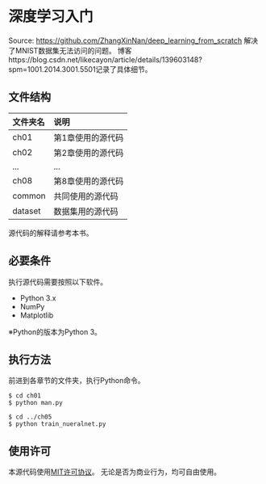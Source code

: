 <!--
 * @Author: likecanyon 1174578375@qq.com
 * @Date: 2024-06-07 10:55:38
 * @LastEditors: likecanyon 1174578375@qq.com
 * @LastEditTime: 2024-11-29 21:10:54
 * @FilePath: \undefinedd:\Workspace\LearningDeepLearning\deep_learning_from_scratch_python\README.md
 * @Description: 这是默认设置,请设置`customMade`, 打开koroFileHeader查看配置 进行设置: https://github.com/OBKoro1/koro1FileHeader/wiki/%E9%85%8D%E7%BD%AE
-->
# 深度学习入门
Source: https://github.com/ZhangXinNan/deep_learning_from_scratch
解决了MNIST数据集无法访问的问题。
博客https://blog.csdn.net/likecayon/article/details/139603148?spm=1001.2014.3001.5501记录了具体细节。


## 文件结构

|文件夹名   |说明                         |
|:--        |:--                          |
|ch01       |第1章使用的源代码            |
|ch02       |第2章使用的源代码            |
|...        |...                          |
|ch08       |第8章使用的源代码            |
|common     |共同使用的源代码             |
|dataset    |数据集用的源代码             |


源代码的解释请参考本书。

## 必要条件
执行源代码需要按照以下软件。

* Python 3.x
* NumPy
* Matplotlib

※Python的版本为Python 3。

## 执行方法

前进到各章节的文件夹，执行Python命令。

```
$ cd ch01
$ python man.py

$ cd ../ch05
$ python train_nueralnet.py
```

## 使用许可

本源代码使用[MIT许可协议](http://www.opensource.org/licenses/MIT)。
无论是否为商业行为，均可自由使用。


